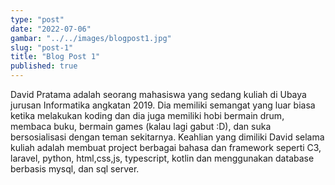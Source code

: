 ```yaml
---
type: "post"
date: "2022-07-06"
gambar: "../../images/blogpost1.jpg"
slug: "post-1"
title: "Blog Post 1"
published: true
---
```


David Pratama adalah seorang mahasiswa yang sedang kuliah di Ubaya jurusan Informatika angkatan 2019. Dia memiliki semangat yang luar biasa ketika melakukan koding dan dia juga memiliki hobi bermain drum, membaca buku, bermain games (kalau lagi gabut :D), dan suka bersosialisasi dengan teman sekitarnya. Keahlian yang dimiliki David selama kuliah adalah membuat project berbagai bahasa dan framework seperti C3, laravel, python, html,css,js, typescript, kotlin dan menggunakan database berbasis mysql, dan sql server.